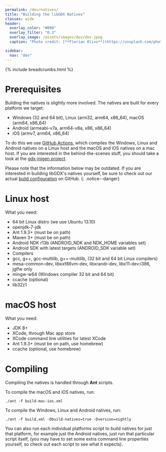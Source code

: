 ```yaml
---
permalink: /dev/natives/
title: "Building the libGDX Natives"
classes: wide
header:
  overlay_color: "#000"
  overlay_filter: "0.3"
  overlay_image: /assets/images/dev/dev.jpeg
  caption: "Photo credit: [**Florian Olivo**](https://unsplash.com/photos/Ek9Znm8lQ1U)"

sidebar:
  nav: "dev"
---
```


{% include breadcrumbs.html %}

# Prerequisites
Building the natives is slightly more involved. The natives are built for every platform we target:

- Windows (32 and 64 bit), Linux (arm32, arm64, x86_64), macOS (arm64, x86_64)
- Android (armeabi-v7a, arm64-v8a, x86, x86_64)
- iOS (armv7, arm64, x86_64)

To do this we use [GitHub Actions](https://github.com/libgdx/libgdx/actions), which compiles the Windows, Linux and Android natives on a Linux host and the macOS and iOS natives on a mac host. If you are interested in the behind-the-scenes stuff, you should take a look at the [gdx-jnigen project](https://github.com/libgdx/gdx-jnigen).

Please note that the information below may be outdated. If you are interested in building libGDX's natives yourself, be sure to check out our actual [build configuration](https://github.com/libgdx/libgdx/blob/master/.github/workflows/build-snapshot.yml) on GitHub.
{: .notice--danger}

# Linux host
What you need:

- 64 bit Linux distro (we use Ubuntu 13.10)
- openjdk-7-jdk
- Ant 1.9.3+ (must be on path)
- Maven 3+ (must be on path)
- Android NDK r13b (ANDROID_NDK and NDK_HOME variables set)
- Android SDK with latest targets (ANDROID_SDK variable set)
- Compilers
- gcc, g++, gcc-multilib, g++-multilib, (32 bit and 64 bit Linux compilers)
- mesa-common-dev, libxxf86vm-dev, libxrandr-dev, libx11-dev:i386, jglfw only
- mingw-w64 (Windows compiler 32 bit and 64 bit)
- ccache (optional)
- lib32z1

# macOS host
What you need:

- JDK 8+
- XCode, through Mac app store
- XCode command line utilities for latest XCode
- Ant 1.9.3+ (must be on path, use homebrew)
- ccache (optional, use homebrew)

# Compiling
Compiling the natives is handled through **Ant** scripts.

To compile the macOS and iOS natives, run:

```
./ant -f build-mac-ios.xml
```

To compile the Windows, Linux and Android natives, run:

```
./ant -f build.xml -Dbuild-natives=true -Dversion=nightly
```

You can also run each individual platforms script to build natives for just that platform, for example just the Android natives, just run that particular script itself, (you may have to set some extra command line properties yourself, so check out each script to see what it expects).
